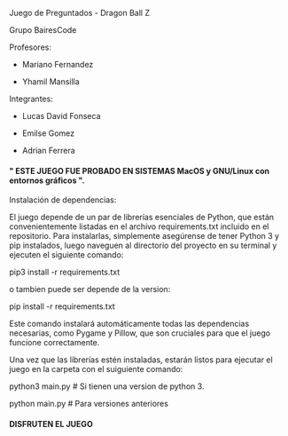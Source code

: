 Juego de Preguntados - Dragon Ball Z

Grupo BairesCode

Profesores:

- Mariano Fernandez

- Yhamil Mansilla

Integrantes:

- Lucas David Fonseca

- Emilse Gomez

- Adrian Ferrera

#### " ESTE JUEGO FUE PROBADO EN SISTEMAS MacOS y GNU/Linux con entornos gráficos ". ####

Instalación de dependencias:

El juego depende de un par de librerías esenciales de Python, que están convenientemente listadas en el archivo requirements.txt incluido en el repositorio. Para instalarlas, simplemente asegúrense de tener Python 3 y pip instalados, luego naveguen al directorio del proyecto en su terminal y ejecuten el siguiente comando:

pip3 install -r requirements.txt

o tambien puede ser depende de la version:

pip install -r requirements.txt

Este comando instalará automáticamente todas las dependencias necesarias, como Pygame y Pillow, que son cruciales para que el juego funcione correctamente.

Una vez que las librerías estén instaladas, estarán listos para ejecutar el juego en la carpeta con el suiguiente comando:

python3 main.py # Si tienen una version de python 3.

python main.py # Para versiones anteriores

#### DISFRUTEN EL JUEGO ####

